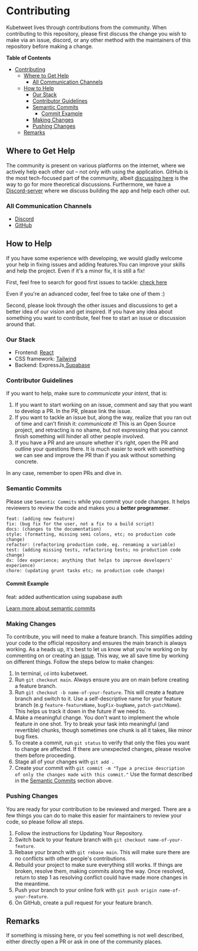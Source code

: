 # Contributing

Kubetweet lives through contributions from the community. When contributing to this repository, please first discuss the change you wish to make via an issue, discord, or any other method with the maintainers of this repository before making a change.

**Table of Contents**

- [Contributing](#contributing)
  - [Where to Get Help](#where-to-get-help)
    - [All Communication Channels](#all-communication-channels)
  - [How to Help](#how-to-help)
    - [Our Stack](#our-stack)
    - [Contributor Guidelines](#contributor-guidelines)
    - [Semantic Commits](#semantic-commits)
      - [Commit Example](#commit-example)
    - [Making Changes](#making-changes)
    - [Pushing Changes](#pushing-changes)
  - [Remarks](#remarks)

## Where to Get Help

The community is present on various platforms on the internet, where we actively help each other out – not only with using the application. GitHub is the most tech-focused part of the community, albeit [discussing here](https://github.com/kubesimplify/kubetweet/discussions) is the way to go for more theoretical discussions. Furthermore, we have a [Discord-server](https://discord.gg/26Z384WSPB) where we discuss building the app and help each other out.

### All Communication Channels

- [Discord](https://discord.gg/26Z384WSPB)
- [GitHub](https://github.com/kubesimplify/kubetweet/discussions)

## How to Help

If you have some experience with developing, we would gladly welcome your help in fixing issues and adding features.You can improve your skills and help the project. Even if it's a minor fix, it is still a fix!

First, feel free to search for good first issues to tackle: [check here](https://github.com/kubesimplify/kubetweet/labels/good%20first%20issue)

Even if you're an advanced coder, feel free to take one of them :)

Second, please look through the other issues and discussions to get a better idea of our vision and get inspired. If you have any idea about something you want to contribute, feel free to start an issue or discussion around that.

### Our Stack

- Frontend: [React](https://reactjs.org/)
- CSS framework: [Tailwind](https://tailwindcss.com/)
- Backend: ExpressJs,[Supabase](https://supabase.com/)


### Contributor Guidelines

If you want to help, make sure to _communicate your intent_, that is:

1. If you want to start working on an issue, comment and say that you want to develop a PR. In the PR, please link the issue.
2. If you want to tackle an issue but, along the way, realize that you ran out of time and can't finish it: _communicate it_! This is an Open Source project, and retracting is no shame, but not expressing that you cannot finish something will hinder all other people involved.
3. If you have a PR and are unsure whether it's right, open the PR and outline your questions there. It is much easier to work with something we can see and improve the PR than if you ask without something concrete.

In any case, remember to open PRs and dive in.

### Semantic Commits

Please use `Semantic Commits` while you commit your code changes. It helps reviewers to review the code and makes you a **better programmer**.

```feat: (new feature for the user, not a new feature for build script)
feat: (adding new feature)
fix: (bug fix for the user, not a fix to a build script)
docs: (changes to the documentation)
style: (formatting, missing semi colons, etc; no production code change)
refactor: (refactoring production code, eg. renaming a variable)
test: (adding missing tests, refactoring tests; no production code change)
dx: (dev experience; anything that helps to improve developers' experience)
chore: (updating grunt tasks etc; no production code change)
```

#### Commit Example

feat: added authentication using supabase auth

[Learn more about semantic commits](https://www.conventionalcommits.org/en/v1.0.0/)

### Making Changes

To contribute, you will need to make a feature branch. This simplifies adding your code to the official repository and ensures the main branch is always working. As a heads up, it's best to let us know what you're working on by commenting on or creating an [issue](https://github.com/kubesimplify/kubetweet/issues). This way, we all save time by working on different things.
Follow the steps below to make changes:

1. In terminal, `cd` into kubetweet.
2. Run `git checkout main`. Always ensure you are on main before creating a feature branch.
3. Run `git checkout -b name-of-your-feature`. This will create a feature branch and switch to it. Use a self-descriptive name for your feature branch (e.g `feature-featureName`, `bugFix-bugName`, `patch-patchName`). This helps us track it down in the future if we need to.
4. Make a meaningful change. You don't want to implement the whole feature in one shot. Try to break your task into meaningful (and revertible) chunks, though sometimes one chunk is all it takes, like minor bug fixes.
5. To create a commit, run `git status` to verify that only the files you want to change are affected. If there are unexpected changes, please resolve them before proceeding.
6. Stage all of your changes with `git add .`
7. Create your commit with `git commit -m "Type a precise description of only the changes made with this commit."` Use the format described in the [Semantic Commits](#semantic-commits) section above.

### Pushing Changes

You are ready for your contribution to be reviewed and merged. There are a few things you can do to make this easier for maintainers to review your code, so please follow all steps.

1. Follow the instructions for Updating Your Repository.
2. Switch back to your feature branch with `git checkout name-of-your-feature`.
3. Rebase your branch with `git rebase main`. This will make sure there are no conflicts with other people's contributions.
4. Rebuild your project to make sure everything still works. If things are broken, resolve them, making commits along the way. Once resolved, return to step 1 as resolving conflict could have made more changes in the meantime.
5. Push your branch to your online fork with `git push origin name-of-your-feature`.
6. On GitHub, create a pull request for your feature branch.

## Remarks

If something is missing here, or you feel something is not well described, either directly open a PR or ask in one of the community places.
